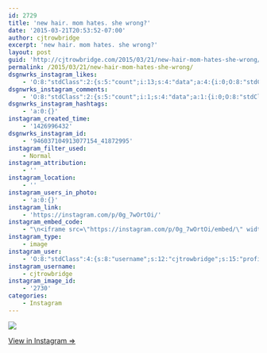 ```yaml
---
id: 2729
title: 'new hair. mom hates. she wrong?'
date: '2015-03-21T20:53:52-07:00'
author: cjtrowbridge
excerpt: 'new hair. mom hates. she wrong?'
layout: post
guid: 'http://cjtrowbridge.com/2015/03/21/new-hair-mom-hates-she-wrong/'
permalink: /2015/03/21/new-hair-mom-hates-she-wrong/
dsgnwrks_instagram_likes:
    - 'O:8:"stdClass":2:{s:5:"count";i:13;s:4:"data";a:4:{i:0;O:8:"stdClass":4:{s:8:"username";s:13:"serphos_photo";s:15:"profile_picture";s:107:"https://igcdn-photos-f-a.akamaihd.net/hphotos-ak-xaf1/t51.2885-19/10859980_1423094531313853_572479096_a.jpg";s:2:"id";s:9:"780193555";s:9:"full_name";s:17:"Gabriel Rodriguez";}i:1;O:8:"stdClass":4:{s:8:"username";s:13:"brandonstrunk";s:15:"profile_picture";s:106:"https://igcdn-photos-e-a.akamaihd.net/hphotos-ak-xfa1/t51.2885-19/10953668_412871462215588_252527082_a.jpg";s:2:"id";s:9:"200795404";s:9:"full_name";s:14:"Brandon Strunk";}i:2;O:8:"stdClass":4:{s:8:"username";s:8:"ford7213";s:15:"profile_picture";s:102:"https://scontent.cdninstagram.com/hphotos-xaf1/l/t51.2885-19/10601700_1455079964756116_697951094_a.jpg";s:2:"id";s:8:"24773925";s:9:"full_name";s:6:"Ford S";}i:3;O:8:"stdClass":4:{s:8:"username";s:8:"jwats101";s:15:"profile_picture";s:107:"https://igcdn-photos-f-a.akamaihd.net/hphotos-ak-xfa1/t51.2885-19/10838693_855054311205485_1388719968_a.jpg";s:2:"id";s:8:"36782413";s:9:"full_name";s:6:"Jeremy";}}}'
dsgnwrks_instagram_comments:
    - 'O:8:"stdClass":2:{s:5:"count";i:1;s:4:"data";a:1:{i:0;O:8:"stdClass":4:{s:12:"created_time";s:10:"1426996927";s:4:"text";s:89:"Musculine, thug - she''s not seeing her baby boy any more. Now she had to see you as a man";s:4:"from";O:8:"stdClass":4:{s:8:"username";s:7:"leonf63";s:15:"profile_picture";s:106:"https://igcdn-photos-h-a.akamaihd.net/hphotos-ak-xaf1/t51.2885-19/10903617_413289908847399_376770923_a.jpg";s:2:"id";s:8:"10121911";s:9:"full_name";s:12:"Leon Fairley";}s:2:"id";s:18:"946041250101777171";}}}'
dsgnwrks_instagram_hashtags:
    - 'a:0:{}'
instagram_created_time:
    - '1426996432'
dsgnwrks_instagram_id:
    - '946037104913077154_41872995'
instagram_filter_used:
    - Normal
instagram_attribution:
    - ''
instagram_location:
    - ''
instagram_users_in_photo:
    - 'a:0:{}'
instagram_link:
    - 'https://instagram.com/p/0g_7wOrtOi/'
instagram_embed_code:
    - "\n<iframe src=\"https://instagram.com/p/0g_7wOrtOi/embed/\" width=\"612\" height=\"710\" frameborder=\"0\" scrolling=\"no\" allowtransparency=\"true\"></iframe>\n"
instagram_type:
    - image
instagram_user:
    - 'O:8:"stdClass":4:{s:8:"username";s:12:"cjtrowbridge";s:15:"profile_picture";s:103:"https://igcdn-photos-f-a.akamaihd.net/hphotos-ak-xpa1/t51.2885-19/925559_452430704897917_67836701_a.jpg";s:2:"id";s:8:"41872995";s:9:"full_name";s:13:"CJ Trowbridge";}'
instagram_username:
    - cjtrowbridge
instagram_image_id:
    - '2730'
categories:
    - Instagram
---
```


[![](http://blog.cjtrowbridge.com/wp-content/uploads/2015/03/11055453_775882775852618_1316162294_n.jpg)](https://instagram.com/p/0g_7wOrtOi/)

[View in Instagram ⇒](https://instagram.com/p/0g_7wOrtOi/)